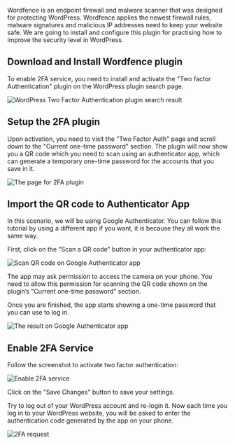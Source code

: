 Wordfence is an endpoint firewall and malware scanner that was designed for protecting WordPress. Wordfence applies the newest firewall rules, malware signatures and malicious IP addresses need to keep your website safe. We are going to install and configure this plugin for practising how to improve the security level in WordPress.

## Download and Install Wordfence plugin

To enable 2FA service, you need to install and activate the "Two factor Authentication" plugin on the WordPress plugin search page.

![WordPress Two Factor Authentication plugin search result](https://raw.githubusercontent.com/HKSSY/katacoda-scenarios/main/wordpresssecurity/improve_system_security/image/wordpress_plugins_search_page_wordfence.png)

## Setup the 2FA plugin

Upon activation, you need to visit the "Two Factor Auth" page and scroll down to the "Current one-time password" section. The plugin will now show you a QR code which you need to scan using an authenticator app, which can generate a temporary one-time password for the accounts that you save in it.

![The page for 2FA plugin](https://raw.githubusercontent.com/HKSSY/katacoda-scenarios/main/wordpresssecurity/wordpressTest/image/2fa_scan_qr_code_config.png)

## Import the QR code to Authenticator App

In this scenario, we will be using Google Authenticator. You can follow this tutorial by using a different app if you want, it is because they all work the same way.

First, click on the "Scan a QR code" button in your authenticator app:

![Scan QR code on Google Authenticator app](https://raw.githubusercontent.com/HKSSY/katacoda-scenarios/main/wordpresssecurity/wordpressTest/image/google_2fa_scan_qr_code.png)

The app may ask permission to access the camera on your phone. You need to allow this permission for scanning the QR code shown on the plugin’s "Current one-time password" section.

Once you are finished, the app starts showing a one-time password that you can use to log in.

![The result on Google Authenticator app](https://raw.githubusercontent.com/HKSSY/katacoda-scenarios/main/wordpresssecurity/wordpressTest/image/google_2fa_import_done.png)

## Enable 2FA Service

Follow the screenshot to activate two factor authentication:

![Enable 2FA service](https://raw.githubusercontent.com/HKSSY/katacoda-scenarios/main/wordpresssecurity/wordpressTest/image/activate_2fa.png)

Click on the "Save Changes" button to save your settings.

Try to log out of your WordPress account and re-login it. Now each time you log in to your WordPress website, you will be asked to enter the authentication code generated by the app on your phone.

![2FA request](https://raw.githubusercontent.com/HKSSY/katacoda-scenarios/main/wordpresssecurity/wordpressTest/image/2fa_request.png)
